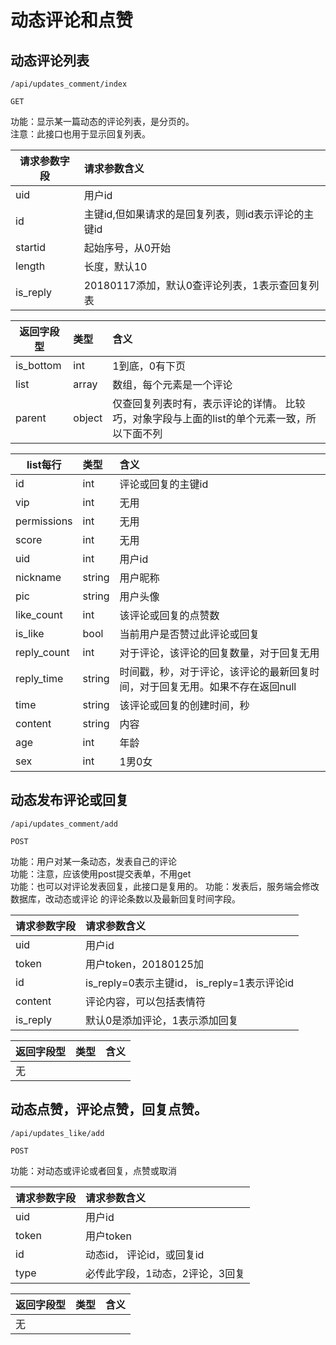 # 动态评论和点赞


## 动态评论列表
~~~
/api/updates_comment/index
~~~
~~~
GET
~~~


功能：显示某一篇动态的评论列表，是分页的。  
注意：此接口也用于显示回复列表。
 

| 请求参数字段        | 请求参数含义  |
| -------- |:------|
|uid  |  用户id|
|id  | 主键id,但如果请求的是回复列表，则id表示评论的主键id |
|startid  | 起始序号，从0开始 |
|length  | 长度，默认10 |
|is_reply  | 20180117添加，默认0查评论列表，1表示查回复列表 |



|返回字段型 |类型 | 含义 |
| -------- |:------|:------|
|   is_bottom   | int | 1到底，0有下页  |
|  list   | array | 数组，每个元素是一个评论  |
|  parent   | object | 仅查回复列表时有，表示评论的详情。  比较巧，对象字段与上面的list的单个元素一致，所以下面不列  |


|list每行 |类型 | 含义 |
| -------- |:------|:------|
|   id   | int | 评论或回复的主键id  |
|   vip   | int | 无用  |
|   permissions   | int | 无用  |
|   score   | int | 无用  |
|   uid   | int | 用户id  |
|   nickname   | string | 用户昵称  |
|   pic   | string | 用户头像  |
|   like_count   | int | 该评论或回复的点赞数  |
|   is_like   | bool | 当前用户是否赞过此评论或回复  |
|   reply_count   | int | 对于评论，该评论的回复数量，对于回复无用  |
|   reply_time   | string | 时间戳，秒，对于评论，该评论的最新回复时间，对于回复无用。如果不存在返回null  |
|   time   | string | 该评论或回复的创建时间，秒  |
|   content   | string | 内容  |
|   age   | int | 年龄  |
|   sex   | int | 1男0女  |

 
## 动态发布评论或回复
~~~
/api/updates_comment/add
~~~
~~~
POST
~~~


功能：用户对某一条动态，发表自己的评论  
功能：注意，应该使用post提交表单，不用get  
功能：也可以对评论发表回复，此接口是复用的。
功能：发表后，服务端会修改数据库，改动态或评论 的评论条数以及最新回复时间字段。

| 请求参数字段        | 请求参数含义  |
| -------- |:------|
|uid  |  用户id|
|token  |  用户token，20180125加|
|id  | is_reply=0表示主键id， is_reply=1表示评论id  |
|content  | 评论内容，可以包括表情符 |
|is_reply  | 默认0是添加评论，1表示添加回复 |

|返回字段型 |类型 | 含义 |
| -------- |:------|:------|
|   无   |  |   |

## 动态点赞，评论点赞，回复点赞。
~~~
/api/updates_like/add
~~~
~~~
POST
~~~

功能：对动态或评论或者回复，点赞或取消
 

| 请求参数字段        | 请求参数含义  |
| -------- |:------|
|uid  |  用户id|
|token  |  用户token|
|id  |动态id， 评论id，或回复id |
|type  | 必传此字段，1动态，2评论，3回复 |


|返回字段型 |类型 | 含义 |
| -------- |:------|:------|
|   无   |  |   |


 


